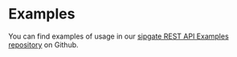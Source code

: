 # Examples
You can find examples of usage in our [sipgate REST API Examples repository](https://github.com/sipgate/rest-api-examples) on Github.
